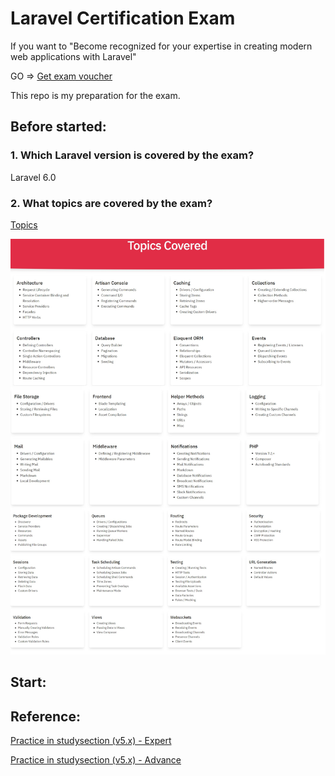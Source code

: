 # Laravel Certification Exam

If you want to "Become recognized for your expertise in creating modern web applications with Laravel"

GO => [Get exam voucher](https://certification.laravel.com/)

This repo is my preparation for the exam.
## Before started:
### 1. Which Laravel version is covered by the exam?
Laravel 6.0
### 2. What topics are covered by the exam?
[Topics](https://certification.laravel.com/topics-covered)

![alt text](https://github.com/hoanghuee/laravel-certificate/blob/main/asset/topics.png)

## Start:

## Reference:
[Practice in studysection (v5.x) - Expert](https://www.studysection.com/laravel-5.x-expert)

[Practice in studysection (v5.x) - Advance](https://www.studysection.com/laravel-5.x-advanced)
